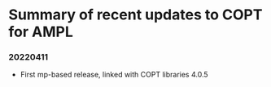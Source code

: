 Summary of recent updates to COPT for AMPL
==========================================

### 20220411
- First mp-based release, linked with COPT libraries 4.0.5